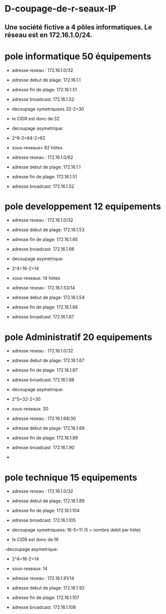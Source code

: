 # D-coupage-de-r-seaux-IP

## Une société fictive a 4 pôles informatiques. Le réseau est en 172.16.1.0/24.


# pole informatique 50 équipements

- adresse reseau : 172.16.1.0/32
- adresse debut de plage: 172.16.1.1
- adresse fin de plage: 172.16.1.51
- adresse broadcast: 172.16.1.52

- decoupage symetriquees 32-2=30
- le CIDR est donc de:32

- decoupage asymetrique:
- 2^6-2=64-2=62
- sous-reseaux= 62 hôtes

- adresse reseau : 172.16.1.0/62
- adresse debut de plage: 172.16.1.1
- adresse fin de plage: 172.16.1.51
- adresse broadcast: 172.16.1.52




# pole developpement 12 equipements

- adresse reseau : 172.16.1.0/32
- adresse debut de plage: 172.16.1.53
- adresse fin de plage: 172.16.1.65
- adresse broadcast: 172.16.1.66


- decoupage asymetrique:
- 2^4=16-2=14
- sous-reseaux: 14 hôtes

- adresse reseau : 172.16.1.53/14
- adresse debut de plage: 172.16.1.54
- adresse fin de plage: 172.16.1.66
- adresse broadcast: 172.16.1.67

# pole Administratif 20 equipements

- adresse reseau : 172.16.1.0/32
- adresse debut de plage: 172.16.1.67
- adresse fin de plage: 172.16.1.87
- adresse broadcast: 172.16.1.88

- decoupage asymetrique:
- 2^5=32-2=30
- sous-reseaux: 30

- adresse reseau : 172.16.1.68/30
- adresse debut de plage: 172.16.1.69
- adresse fin de plage: 172.16.1.89
- adresse broadcast: 172.16.1.90

- 

# pole technique 15 equipements

- adresse reseau : 172.16.1.0/32
- adresse debut de plage: 172.16.1.89
- adresse fin de plage: 172.16.1.104
- adresse broadcast: 172.16.1.105


- decoupage symetriquees: 16-5=11   (5 = nombre  debit par hôte)
- le CIDR est donc de:16

-decoupage asymetrique:
- 2^4=16-2=14
- sous-reseaux: 14

- adresse reseau : 172.16.1.91/14
- adresse debut de plage: 172.16.1.92
- adresse fin de plage: 172.16.1.107
- adresse broadcast: 172.16.1.108
